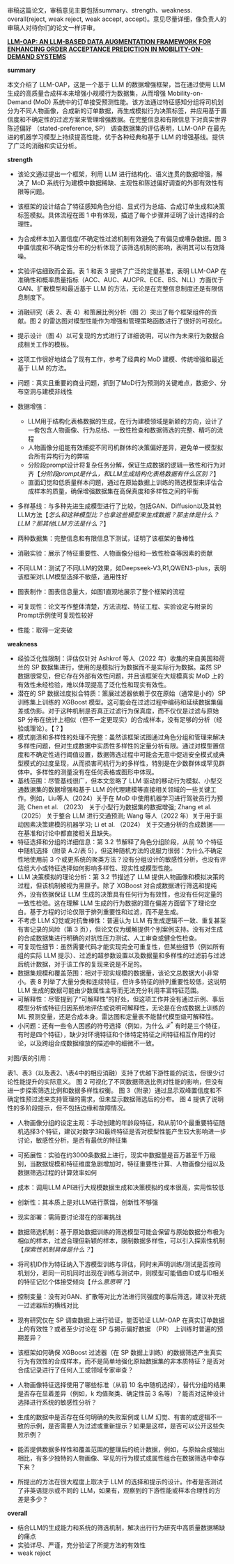 审稿这篇论文，审稿意见主要包括summary、strength、weakness. overall(reject, weak reject, weak accept, accept)。意见尽量详细，像负责人的审稿人对待你们的论文一样评审。

[**LLM-OAP: AN LLM-BASED DATA AUGMENTATION  FRAMEWORK FOR ENHANCING ORDER ACCEPTANCE  PREDICTION IN MOBILITY-ON-DEMAND SYSTEMS**](https://openreview.net/pdf?id=17wW0MWqjl)

**summary**

本文介绍了 LLM-OAP，这是一个基于 LLM 的数据增强框架，旨在通过使用 LLM 生成的高质量合成样本来增强小规模行为数据集，从而增强 Mobility-on-Demand (MoD) 系统中的订单接受预测性能。该方法通过特征感知分组将司机划分为不同人物画像，合成新的订单数据，再生成模拟行为决策标签，并应用基于置信度和不确定性的过滤方案来管理增强数据。在完整信息和有限信息下对真实世界陈述偏好 （stated-preference, SP） 调查数据集的评估表明，LLM-OAP 在最先进的机器学习模型上持续提高性能，优于各种经典和基于 LLM 的增强基线。提供了广泛的消融和实证分析。

**strength**

* 该论文通过提出一个框架，利用 LLM 进行结构化、语义连贯的数据增强，解决了 MoD 系统行为建模中数据稀缺、主观性和陈述偏好调查的外部有效性有限等问题。
* 该框架的设计结合了特征感知角色分组、显式行为总结、合成订单生成和决策标签模拟。具体流程在图 1 中有体现，描述了每个步骤并证明了设计选择的合理性。
* 为合成样本加入置信度/不确定性过滤机制有效避免了有偏见或嘈杂数据。图 3 中置信度和不确定性分布的分析体现了该筛选机制的影响，表明其可以有效降噪。
* 实验评估细致而全面。表 1 和表 3 提供了广泛的定量基准，表明 LLM-OAP 在准确性和概率质量指标（ACC、AUC、AUCPR、ECE、BS、NLL）方面优于 GAN、扩散模型和最近基于 LLM 的方法，无论是在完整信息制度还是有限信息制度下。
* 消融研究（表 2、表 4）和策展比例分析（图 2）突出了每个框架组件的贡献。图 2 的雷达图对模型性能作为增强和管理策略函数进行了很好的可视化。
* 提示设计（图 4）以可复现的方式进行了详细说明，可以作为未来行为数据合成相关工作的模板。
* 这项工作很好地结合了现有工作，参考了经典的 MoD 建模、传统增强和最近基于 LLM 的方法。



* 问题：真实且重要的商业问题，抓到了MoD行为预测的关键难点，数据少、分布空洞与建模非线性
* 数据增强：
  * LLM用于结构化表格数据的生成，在行为建模领域是新颖的方向，设计了一套包含人物画像、行为总结、一致性检查和数据筛选的完整、精巧的流程
  * 人物画像分组能有效捕捉不同司机群体的决策偏好差异，避免单一模型拟合所有异构行为的弊端
  * 分阶段prompt设计将复杂任务分解，保证生成数据的逻辑一致性和行为对齐【*分阶段prompt是什么，和LLM生成结构化表格数据有什么区别？*】
  * 直面幻觉和低质量样本问题，通过在原始数据上训练的筛选模型来评估合成样本的质量，确保增强数据集在高保真度和多样性之间的平衡
* 多样基线：与多种先进生成模型进行了比较，包括GAN、Diffusion以及其他LLM方法【*怎么和这种模型比？也拿这些模型来生成数据？那主体是什么？LLM？那其他LLM方法是什么？*】
* 两种数据集：完整信息和有限信息下测试，证明了该框架的鲁棒性
* 消融实验：展示了特征重要性、人物画像分组和一致性检查等因素的贡献
* 不同LLM：测试了不同LLM的效果，如Deepseek-V3,R1,QWEN3-plus，表明该框架对LLM模型选择不敏感，通用性好
* 图表制作：图表信息量大，如图1直观地展示了整个框架的流程
* 可复现性：论文写作整体清楚，方法流程、特征工程、实验设定与附录的Prompt示例使可复现性较好
* 性能：取得一定突破

**weakness**

* 经验泛化性限制：评估仅针对 Ashkrof 等人（2022 年）收集的来自美国和荷兰的 SP 数据集进行，使用的是模拟行为数据而不是实际行为数据。虽然 SP 数据很常见，但它存在外部有效性问题，并且该框架在大规模真实 MoD 上的有效性未经检验，难以体现提高了泛化性和现实有效性。
* 潜在的 SP 数据过度拟合特质：策展过滤器依赖于仅在原始（通常是小的）SP 训练集上训练的 XGBoost 模型。这可能会在过滤过程中编码和延续数据集偏差或伪影。对于这种机制是否真正过滤行为保真度，而不仅仅是过滤与原始 SP 分布在统计上相似（但不一定更现实）的合成样本，没有足够的分析（经验或理论）。【？】
* 模式崩溃和多样性的处理不完整：虽然该框架试图通过角色分组和管理来解决多样性问题，但对生成数据中实质性多样性的定量分析有限。通过对模型置信度和不确定性进行阈值设置，数据筛选过程中可能会无意中促进安全模式或典型模式的过度呈现，从而损害司机行为的多样性，特别是在少数群体或罕见群体中。多样性的测量没有在任何表格或图形中体现。
* 基线范围：尽管基线很广，但本文忽略了 LLM 驱动的移动行为模拟、小型交通数据集的数据增强和基于 LLM 的代理建模等直接相关领域的一些关键工作。例如，Liu等人（2024）关于在 MoD 中使用机器学习进行驾驶员行为预测; Chen et al. （2023） 关于小型行为数据集的数据增强; Zhang et al. （2025） 关于整合 LLM 进行交通预测; Wang 等人（2022 年）关于用于驱动因素决策建模的机器学习; Li et al. （2024） 关于交通分析的合成数据——在基准和讨论中都直接相关且缺失。
* 特征选择和分组的详细信息：第 3.2 节解释了角色分组阶段，从前 10 个特征中随机选择（附录 A.2/表 5），但这种随机方法的说服力很弱：为什么不确定性地使用前 3 个或更系统的聚类方法？没有分组设计的敏感性分析，也没有评估组大小或特征选择如何影响多样性、现实性或模型性能。
* LLM 决策模拟的理论分析：第 3.2 节描述了 LLM 提供人物画像和模拟决策的过程，但该机制被视为黑匣子。除了 XGBoost 对合成数据进行筛选和提纯外，没有依据保证 LLM 生成的决策具有任何行为有效性，也没有任何定量的一致性检验。这在理解 LLM 生成的行为数据的潜在偏差方面留下了理论空白。基于方程的讨论仅限于排列重要性和过滤，而不是生成。
* 不考虑 LLM 幻觉或对抗鲁棒性：普遍认为 LLM 有生成逻辑不一致、重复甚至有害记录的风险（第 3 页），但论文仅为缓解提供个别案例支持。没有对生成的合成数据集进行明确的对抗性压力测试、人工审查或健全性检查。
* 可复现性细节：虽然需要代码才能实现完全可重复性，但某些细节（例如所有组的实际 LLM 提示）、过滤的超参数设置以及数据量和多样性的过滤前与过滤后统计数据，对于该工作的复现来说是不足的。
* 数据集规模和覆盖范围：相对于现实规模的数据量，该论文总数据大小非常小。表 8 列举了大量分类和连续特征，但许多特征的排列重要性较低，这说明 LLM 生成的数据可能由少数属性主导而无法充分利用丰富特征范围。
* 可解释性：尽管提到了“可解释性”的好处，但这项工作并没有通过示例、事后模型分析或特征归因系统地评估或说明可解释性，无论是在合成数据上训练的 ML 预测变量，还是合成本身。雷达图和定量表不能替代模型级可解释性。
* 小问题：还有一些令人困惑的符号选择（例如，为什么 $\mathcal{F}^*$ 有时是三个特征，有时是四个特征），缺少对环境特征和个体特定特征之间特征相互作用的讨论，以及跨组合成数据缩放的描述中的细微不一致。

对图/表的引用：

表1、表3（以及表2、\表4中的相应消融）支持了优越下游性能的说法，但很少讨论性能提升的实际意义。
图 2 可视化了不同数据筛选比例对性能的影响，但没有进一步探索筛选比例和数据多样性权衡。
图 3（附录）通过显示双峰置信度和不确定性预过滤来支持管理的需求，但未显示数据筛选后的分布。
图 4 提供了说明性的多阶段提示，但不包括边缘和故障情况。



* 人物画像分组的设定主观：手动创建的年龄段特征，和从前10个最重要特征随机选择3个特征，建议对数字3和最终特征是否对模型性能产生较大影响进一步讨论，敏感性分析，是否有最优的特征集
* 可拓展性：实验在约3000条数据上进行，现实中数据量是百万甚至千万级别，当数据规模和特征维度急剧增加时，特征重要性计算、人物画像分组以及数据筛选过程的计算效率如何
* 成本：调用LLM API进行大规模数据生成和决策模拟的成本很高，实用性较低
* 创新性：其本质上是对LLM进行蒸馏，创新性不够强
* 现实部署：需简要讨论潜在的部署挑战
* 数据筛选机制：基于原始数据训练的筛选模型可能会保留与原始数据分布极为相似的样本，过滤合理但新颖的样本，限制数据多样性，可以引入探索性机制【*探索性机制具体是什么？*】
* 将司机ID作为特征纳入下游模型训练与评估，同时未声明训练/测试是否按司机划分，若同一司机同时出现在训练与测试中，则模型可能借由ID或与ID相关的特征记忆个体接受倾向【*什么意思啊？*】
* 控制变量：没有对GAN、扩散等对比方法进行同强度的事后筛选，建议补充统一过滤器后的横线对比



* 现有研究仅在 SP 调查数据上进行验证，能否验证 LLM-OAP 在真实订单数据上的有效性？或者至少讨论在 SP 与揭示偏好数据 （PR） 上训练时普遍的预期差异？
* 该框架如何确保 XGBoost 过滤器（在 SP 数据上训练）的数据筛选产生真实行为有效性的合成样本，而不是简单地强化原始数据集的非本质特征？是否对合成记录进行了任何人工或领域专家审查？
* 人物画像特征选择使用了哪些标准（从前 10 名中随机选择），替代分组的结果是否存在显着差异（例如，k 均值聚类、确定性前 3 名等）？能否对这种设计选择进行系统的敏感性分析？
* 生成的数据中是否存在任何明确的失败案例或 LLM 幻觉、有害的或逻辑不一致的示例，是否需要人为过滤或重新提示？如果是这样，是否可以公开这些失败示例？
* 能否提供数据多样性和覆盖范围的整理后的统计数据，例如，与原始合成输出相比，有多少独特的人物画像、罕见的行为模式或属性组合在数据筛选中幸存下来？
* 所提出的方法在很大程度上取决于 LLM 的选择和提示的设计。作者是否测试了非英语提示或不同的 LLM，如果有，观察到的下游性能或样本合理性的方差是多少？

**overall**

* 结合LLM的生成能力和系统的筛选机制，解决出行行为研究中高质量数据稀缺的痛点
* 实验详尽、严谨，充分验证了所提方法的有效性
* weak reject

